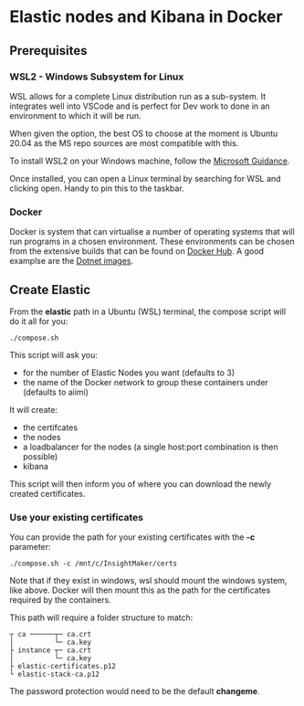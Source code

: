 # Elastic nodes and Kibana in Docker

## Prerequisites

### WSL2 - **Windows Subsystem for Linux**

WSL allows for a complete Linux distribution run as a sub-system. It integrates well into VSCode and is perfect for Dev work to done in an environment to which it will be run.

When given the option, the best OS to choose at the moment is Ubuntu 20.04 as the MS repo sources are most compatible with this.

To install WSL2 on your Windows machine, follow the [Microsoft Guidance](https://docs.microsoft.com/en-us/windows/wsl/install).

Once installed, you can open a Linux terminal by searching for WSL and clicking open. Handy to pin this to the taskbar.

### Docker

Docker is system that can virtualise a number of operating systems that will run programs in a chosen environment. These environments can be chosen from the extensive builds that can be found on [Docker Hub](https://hub.docker.com/). A good examplse are the [Dotnet images](https://hub.docker.com/_/microsoft-dotnet-core).

## Create Elastic

From the **elastic** path in a Ubuntu (WSL) terminal, the compose script will do it all for you:

```
./compose.sh
```

This script will ask you:
 - for the number of Elastic Nodes you want (defaults to 3)
 - the name of the Docker network to group these containers under (defaults to aiimi)

 It will create:
  - the certifcates
  - the nodes
  - a loadbalancer for the nodes (a single host:port combination is then possible)
  - kibana

This script will then inform you of where you can download the newly created certificates.

### Use your existing certificates

You can provide the path for your existing certificates with the **-c** parameter:
```
./compose.sh -c /mnt/c/InsightMaker/certs
```
Note that if they exist in windows, wsl should mount the windows system, like above. Docker will then mount this as the path for the certificates required by the containers.

This path will require a folder structure to match:
```
┬ ca ──────┬─ ca.crt
│          └─ ca.key
├ instance ┬─ ca.crt
│          └─ ca.key
├ elastic-certificates.p12
└ elastic-stack-ca.p12
```
The password protection would need to be the default **changeme**.
